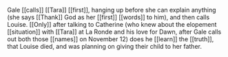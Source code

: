 
Gale [[calls]] [[Tara]] [[first]], hanging up before she can explain anything (she says [[Thank]] God as her [[first]] [[words]] to him), and then calls Louise. [[Only]] after talking to Catherine (who knew about the elopement [[situation]] with [[Tara]] at La Ronde and his love for Dawn, after Gale calls out both those [[names]] on November 12) does he [[learn]] the [[truth]], that Louise died, and was planning on giving their child to her father.

  